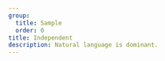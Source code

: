 ```yaml
---
group:
  title: Sample
  order: 0
title: Independent
description: Natural language is dominant.
---
```


<code src="./independent.tsx" title="Independent" background="grey" compact iframe="600"></code>
